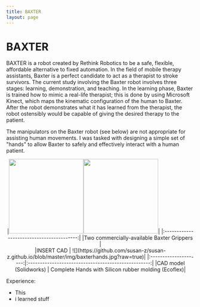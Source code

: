 ```yaml
---
title: BAXTER
layout: page
---
```


# BAXTER
BAXTER is a robot created by Rethink Robotics to be a safe, flexible, affordable alternative to fixed automation. In the field of mobile therapy assistants, Baxter is a perfect candidate to act as a therapist to stroke survivors. The current study involving the Baxter robot involves three stages:  learning, demonstration, and teaching.  In the learning phase, Baxter is trained how to mimic a real-life therapist;  this is done by using Microsoft Kinect, which maps the kinematic configuration of the human to Baxter.  After the robot demonstrates what it has learned from the therapist, the robot ostensibly would be capable of giving the desired therapy to the patient. 

The manipulators on the Baxter robot (see below) are not appropriate for assisting human movements. I was tasked with designing a simple set of "hands" to allow Baxter to safely and effectively interact with a human patient.

<center>
|<img src="https://github.com/susan-z/susan-z.github.io/blob/master/img/baxtergripper1.jpg?raw=true" style="width:200px"/><img src="https://github.com/susan-z/susan-z.github.io/blob/master/img/baxtergripper2.jpg?raw=true" style="width:200px"/>|
|:-----------------------------------------:|
|Two commercially-available Baxter Grippers | 
</center>

<center>
|INSERT CAD | ![](https://github.com/susan-z/susan-z.github.io/blob/master/img/baxterhands.jpg?raw=true)|
|:---------------------:|:---------------------------------------------------:|
|CAD model (Solidworks) | Complete Hands with Silicon rubber molding (Ecoflex)|
</center>

Experience:
* This
* i learned stuff

